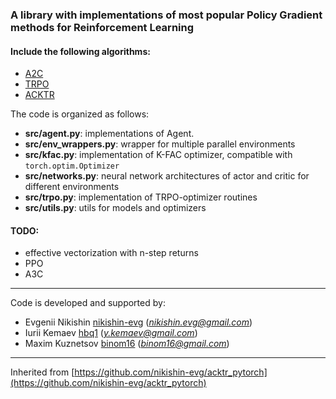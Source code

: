### A library with implementations of most popular Policy Gradient methods for Reinforcement Learning

#### Include the following algorithms:
* [A2C](https://arxiv.org/abs/1602.01783)
* [TRPO](https://arxiv.org/abs/1502.05477)
* [ACKTR](https://arxiv.org/abs/1708.05144)


The code is organized as follows:
* **src/agent.py**: implementations of Agent.
* **src/env_wrappers.py**: wrapper for multiple parallel environments
* **src/kfac.py**: implementation of K-FAC optimizer, compatible with `torch.optim.Optimizer`
* **src/networks.py**: neural network architectures of actor and critic for different environments
* **src/trpo.py**: implementation of TRPO-optimizer routines 
* **src/utils.py**: utils for models and optimizers


#### TODO:

* effective vectorization with n-step returns
* PPO
* A3C

------------------------------------------

Code is developed and supported by:
* Evgenii Nikishin [nikishin-evg](https://github.com/nikishin-evg) (*nikishin.evg@gmail.com*)
* Iurii Kemaev [hbq1](https://github.com/hbq1) (*y.kemaev@gmail.com*)
* Maxim Kuznetsov [binom16](https://github.com/binom16) (*binom16@gmail.com*)

------------------------------------------

Inherited from [https://github.com/nikishin-evg/acktr_pytorch](https://github.com/nikishin-evg/acktr_pytorch)
